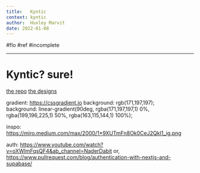 ```yaml
---
title:   Kyntic
context: kyntic
author:  Huxley Marvit
date: 2022-01-08
---
```


#flo #ref #incomplete

***

# Kyntic? sure!

[the repo](https://github.com/TheEnquirer/kyntic)
[the designs](https://www.figma.com/file/i2i4nugfhshJLqCwftb4wf/kyntic?node-id=0%3A1)



gradient:
https://cssgradient.io
background: rgb(171,197,197);  
background: linear-gradient(90deg, rgba(171,197,197,1) 0%, rgba(199,196,225,1) 50%, rgba(163,115,144,1) 100%);

inspo: https://miro.medium.com/max/2000/1*9XUTmFn8Ok0CeJ2QkI1_ig.png

auth: https://www.youtube.com/watch?v=oXWImFqsQF4&ab_channel=NaderDabit
or, https://www.pullrequest.com/blog/authentication-with-nextjs-and-supabase/

































